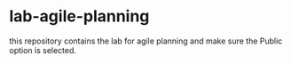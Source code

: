 # lab-agile-planning
this repository contains the lab for agile planning and make sure the Public option is selected.
